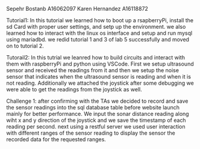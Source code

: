 Sepehr Bostanb A16062097
Karen Hernandez A16118872

Tutorial1:
In this tutorial we learned how to boot up a rsapberryPi, install the sd Card with proper user settings, and setp up the environment.
we also learned how to interact with the linux os interface and setup and run mysql using mariadbd. we redid tutorial 1 and 3 of lab 5 successfully and moved on to tutorial 2.

Tutorail2:
In this tutrial we leanred how to build circuits and interact with them with raspberryPi and python using VSCode. First we setup ultrasound sensor and received the readings from it and then we setup the noise sensor that indicates when the ultrasound sensor is reading and when it is not reading. Additionally we attached the joystick after some debugging we were able to get the readings from the joystick as well.

Challenge 1:
after confirming with the TAs we decided to record and save the sensor readings into the sql database table before website launch mainly for better performance. We input the sonar distance reading along wiht x and y direction of the joystick and we save the timestamp of each reading per second. next using a restful server we used user interaction with different ranges of the sensor reading to display the sensor the recorded data for the requested ranges. 